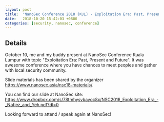 ```yaml
---
layout: post
title:  "NanoSec Conference 2018 (KUL) - Exploitation Era: Past, Present and Future"
date:   2018-10-20 15:42:03 +0800
categories: [security, nanosec, conference]
---
```


Details
-------
October 10, me and my buddy present at NanoSec Conference Kuala Lumpur with topic "Exploitation Era: Past, Present and Future". It was awesome conference where you have chances to meet peoples and gather with local security community. 

Slide materials has been shared by the organizer https://www.nanosec.asia/nsc18-materials/.

You can find our slide at NanoSec site:
https://www.dropbox.com/s/78tmhysvbayoc8x/NSC2018_Exploitation_Era_-_Nafiez_and_Yeh.pdf?dl=0

Looking forward to attend / speak again at NanoSec!

